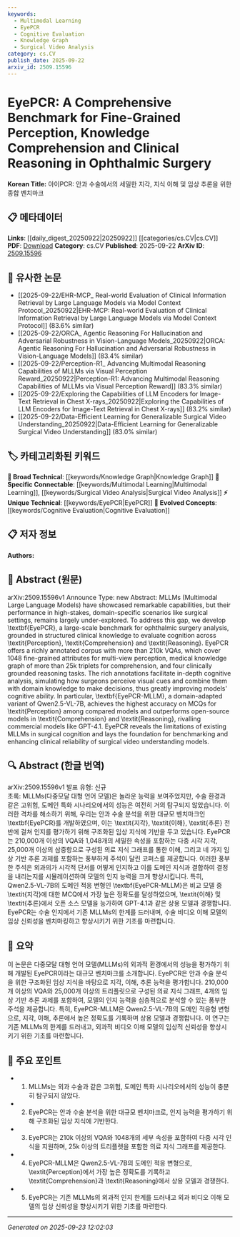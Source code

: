 ```yaml
---
keywords:
  - Multimodal Learning
  - EyePCR
  - Cognitive Evaluation
  - Knowledge Graph
  - Surgical Video Analysis
category: cs.CV
publish_date: 2025-09-22
arxiv_id: 2509.15596
---
```


<!-- KEYWORD_LINKING_METADATA:
{
  "processed_timestamp": "2025-09-23T12:02:03.282594",
  "vocabulary_version": "1.0",
  "selected_keywords": [
    "Multimodal Learning",
    "EyePCR",
    "Cognitive Evaluation",
    "Knowledge Graph",
    "Surgical Video Analysis"
  ],
  "rejected_keywords": [],
  "similarity_scores": {
    "Multimodal Learning": 0.85,
    "EyePCR": 0.78,
    "Cognitive Evaluation": 0.82,
    "Knowledge Graph": 0.79,
    "Surgical Video Analysis": 0.77
  },
  "extraction_method": "AI_prompt_based",
  "budget_applied": true,
  "candidates_json": {
    "candidates": [
      {
        "surface": "Multimodal Large Language Models",
        "canonical": "Multimodal Learning",
        "aliases": [
          "MLLMs"
        ],
        "category": "specific_connectable",
        "rationale": "Links to the trending concept of integrating multiple data modalities in language models.",
        "novelty_score": 0.45,
        "connectivity_score": 0.88,
        "specificity_score": 0.7,
        "link_intent_score": 0.85
      },
      {
        "surface": "EyePCR",
        "canonical": "EyePCR",
        "aliases": [],
        "category": "unique_technical",
        "rationale": "Represents a novel benchmark specifically designed for ophthalmic surgery analysis.",
        "novelty_score": 0.92,
        "connectivity_score": 0.65,
        "specificity_score": 0.9,
        "link_intent_score": 0.78
      },
      {
        "surface": "Perception, Comprehension and Reasoning",
        "canonical": "Cognitive Evaluation",
        "aliases": [
          "Perception",
          "Comprehension",
          "Reasoning"
        ],
        "category": "evolved_concepts",
        "rationale": "Captures the triad of cognitive processes evaluated in the benchmark, relevant for linking cognitive tasks.",
        "novelty_score": 0.55,
        "connectivity_score": 0.8,
        "specificity_score": 0.75,
        "link_intent_score": 0.82
      },
      {
        "surface": "Medical Knowledge Graph",
        "canonical": "Knowledge Graph",
        "aliases": [
          "Medical Graph"
        ],
        "category": "broad_technical",
        "rationale": "Facilitates connections with existing knowledge graph concepts in medical informatics.",
        "novelty_score": 0.4,
        "connectivity_score": 0.85,
        "specificity_score": 0.65,
        "link_intent_score": 0.79
      },
      {
        "surface": "Surgical Video Understanding",
        "canonical": "Surgical Video Analysis",
        "aliases": [
          "Surgical Video Comprehension"
        ],
        "category": "specific_connectable",
        "rationale": "Highlights the focus on video analysis in surgical contexts, relevant for linking to computer vision tasks.",
        "novelty_score": 0.68,
        "connectivity_score": 0.78,
        "specificity_score": 0.8,
        "link_intent_score": 0.77
      }
    ],
    "ban_list_suggestions": [
      "benchmark",
      "performance",
      "model"
    ]
  },
  "decisions": [
    {
      "candidate_surface": "Multimodal Large Language Models",
      "resolved_canonical": "Multimodal Learning",
      "decision": "linked",
      "scores": {
        "novelty": 0.45,
        "connectivity": 0.88,
        "specificity": 0.7,
        "link_intent": 0.85
      }
    },
    {
      "candidate_surface": "EyePCR",
      "resolved_canonical": "EyePCR",
      "decision": "linked",
      "scores": {
        "novelty": 0.92,
        "connectivity": 0.65,
        "specificity": 0.9,
        "link_intent": 0.78
      }
    },
    {
      "candidate_surface": "Perception, Comprehension and Reasoning",
      "resolved_canonical": "Cognitive Evaluation",
      "decision": "linked",
      "scores": {
        "novelty": 0.55,
        "connectivity": 0.8,
        "specificity": 0.75,
        "link_intent": 0.82
      }
    },
    {
      "candidate_surface": "Medical Knowledge Graph",
      "resolved_canonical": "Knowledge Graph",
      "decision": "linked",
      "scores": {
        "novelty": 0.4,
        "connectivity": 0.85,
        "specificity": 0.65,
        "link_intent": 0.79
      }
    },
    {
      "candidate_surface": "Surgical Video Understanding",
      "resolved_canonical": "Surgical Video Analysis",
      "decision": "linked",
      "scores": {
        "novelty": 0.68,
        "connectivity": 0.78,
        "specificity": 0.8,
        "link_intent": 0.77
      }
    }
  ]
}
-->

# EyePCR: A Comprehensive Benchmark for Fine-Grained Perception, Knowledge Comprehension and Clinical Reasoning in Ophthalmic Surgery

**Korean Title:** 아이PCR: 안과 수술에서의 세밀한 지각, 지식 이해 및 임상 추론을 위한 종합 벤치마크

## 📋 메타데이터

**Links**: [[daily_digest_20250922|20250922]] [[categories/cs.CV|cs.CV]]
**PDF**: [Download](https://arxiv.org/pdf/2509.15596.pdf)
**Category**: cs.CV
**Published**: 2025-09-22
**ArXiv ID**: [2509.15596](https://arxiv.org/abs/2509.15596)

## 🔗 유사한 논문
- [[2025-09-22/EHR-MCP_ Real-world Evaluation of Clinical Information Retrieval by Large Language Models via Model Context Protocol_20250922|EHR-MCP: Real-world Evaluation of Clinical Information Retrieval by Large Language Models via Model Context Protocol]] (83.6% similar)
- [[2025-09-22/ORCA_ Agentic Reasoning For Hallucination and Adversarial Robustness in Vision-Language Models_20250922|ORCA: Agentic Reasoning For Hallucination and Adversarial Robustness in Vision-Language Models]] (83.4% similar)
- [[2025-09-22/Perception-R1_ Advancing Multimodal Reasoning Capabilities of MLLMs via Visual Perception Reward_20250922|Perception-R1: Advancing Multimodal Reasoning Capabilities of MLLMs via Visual Perception Reward]] (83.3% similar)
- [[2025-09-22/Exploring the Capabilities of LLM Encoders for Image-Text Retrieval in Chest X-rays_20250922|Exploring the Capabilities of LLM Encoders for Image-Text Retrieval in Chest X-rays]] (83.2% similar)
- [[2025-09-22/Data-Efficient Learning for Generalizable Surgical Video Understanding_20250922|Data-Efficient Learning for Generalizable Surgical Video Understanding]] (83.0% similar)

## 🏷️ 카테고리화된 키워드
**🧠 Broad Technical**: [[keywords/Knowledge Graph|Knowledge Graph]]
**🔗 Specific Connectable**: [[keywords/Multimodal Learning|Multimodal Learning]], [[keywords/Surgical Video Analysis|Surgical Video Analysis]]
**⚡ Unique Technical**: [[keywords/EyePCR|EyePCR]]
**🚀 Evolved Concepts**: [[keywords/Cognitive Evaluation|Cognitive Evaluation]]

## 📋 저자 정보

**Authors:** 

## 📄 Abstract (원문)

arXiv:2509.15596v1 Announce Type: new 
Abstract: MLLMs (Multimodal Large Language Models) have showcased remarkable capabilities, but their performance in high-stakes, domain-specific scenarios like surgical settings, remains largely under-explored. To address this gap, we develop \textbf{EyePCR}, a large-scale benchmark for ophthalmic surgery analysis, grounded in structured clinical knowledge to evaluate cognition across \textit{Perception}, \textit{Comprehension} and \textit{Reasoning}. EyePCR offers a richly annotated corpus with more than 210k VQAs, which cover 1048 fine-grained attributes for multi-view perception, medical knowledge graph of more than 25k triplets for comprehension, and four clinically grounded reasoning tasks. The rich annotations facilitate in-depth cognitive analysis, simulating how surgeons perceive visual cues and combine them with domain knowledge to make decisions, thus greatly improving models' cognitive ability. In particular, \textbf{EyePCR-MLLM}, a domain-adapted variant of Qwen2.5-VL-7B, achieves the highest accuracy on MCQs for \textit{Perception} among compared models and outperforms open-source models in \textit{Comprehension} and \textit{Reasoning}, rivalling commercial models like GPT-4.1. EyePCR reveals the limitations of existing MLLMs in surgical cognition and lays the foundation for benchmarking and enhancing clinical reliability of surgical video understanding models.

## 🔍 Abstract (한글 번역)

arXiv:2509.15596v1 발표 유형: 신규  
초록: MLLMs(다중모달 대형 언어 모델)은 놀라운 능력을 보여주었지만, 수술 환경과 같은 고위험, 도메인 특화 시나리오에서의 성능은 여전히 거의 탐구되지 않았습니다. 이러한 격차를 해소하기 위해, 우리는 안과 수술 분석을 위한 대규모 벤치마크인 \textbf{EyePCR}를 개발하였으며, 이는 \textit{지각}, \textit{이해}, \textit{추론} 전반에 걸쳐 인지를 평가하기 위해 구조화된 임상 지식에 기반을 두고 있습니다. EyePCR는 210,000개 이상의 VQA와 1,048개의 세밀한 속성을 포함하는 다중 시각 지각, 25,000개 이상의 삼중항으로 구성된 의료 지식 그래프를 통한 이해, 그리고 네 가지 임상 기반 추론 과제를 포함하는 풍부하게 주석이 달린 코퍼스를 제공합니다. 이러한 풍부한 주석은 외과의가 시각적 단서를 어떻게 인지하고 이를 도메인 지식과 결합하여 결정을 내리는지를 시뮬레이션하여 모델의 인지 능력을 크게 향상시킵니다. 특히, Qwen2.5-VL-7B의 도메인 적응 변형인 \textbf{EyePCR-MLLM}은 비교 모델 중 \textit{지각}에 대한 MCQ에서 가장 높은 정확도를 달성하였으며, \textit{이해} 및 \textit{추론}에서 오픈 소스 모델을 능가하여 GPT-4.1과 같은 상용 모델과 경쟁합니다. EyePCR는 수술 인지에서 기존 MLLMs의 한계를 드러내며, 수술 비디오 이해 모델의 임상 신뢰성을 벤치마킹하고 향상시키기 위한 기초를 마련합니다.

## 📝 요약

이 논문은 다중모달 대형 언어 모델(MLLMs)의 외과적 환경에서의 성능을 평가하기 위해 개발된 EyePCR이라는 대규모 벤치마크를 소개합니다. EyePCR은 안과 수술 분석을 위한 구조화된 임상 지식을 바탕으로 지각, 이해, 추론 능력을 평가합니다. 210,000개 이상의 VQA와 25,000개 이상의 트리플릿으로 구성된 의료 지식 그래프, 4개의 임상 기반 추론 과제를 포함하여, 모델의 인지 능력을 심층적으로 분석할 수 있는 풍부한 주석을 제공합니다. 특히, EyePCR-MLLM은 Qwen2.5-VL-7B의 도메인 적응형 변형으로, 지각, 이해, 추론에서 높은 정확도를 기록하며 상용 모델과 경쟁합니다. 이 연구는 기존 MLLMs의 한계를 드러내고, 외과적 비디오 이해 모델의 임상적 신뢰성을 향상시키기 위한 기초를 마련합니다.

## 🎯 주요 포인트

- 1. MLLMs는 외과 수술과 같은 고위험, 도메인 특화 시나리오에서의 성능이 충분히 탐구되지 않았다.
- 2. EyePCR는 안과 수술 분석을 위한 대규모 벤치마크로, 인지 능력을 평가하기 위해 구조화된 임상 지식에 기반한다.
- 3. EyePCR는 210k 이상의 VQA와 1048개의 세부 속성을 포함하여 다중 시각 인식을 지원하며, 25k 이상의 트리플렛을 포함한 의료 지식 그래프를 제공한다.
- 4. EyePCR-MLLM은 Qwen2.5-VL-7B의 도메인 적응 변형으로, \textit{Perception}에서 가장 높은 정확도를 기록하고 \textit{Comprehension}과 \textit{Reasoning}에서 상용 모델과 경쟁한다.
- 5. EyePCR는 기존 MLLMs의 외과적 인지 한계를 드러내고 외과 비디오 이해 모델의 임상 신뢰성을 향상시키기 위한 기초를 마련한다.


---

*Generated on 2025-09-23 12:02:03*